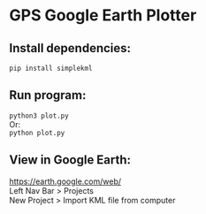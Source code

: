 # GPS Google Earth Plotter

## Install dependencies:
```pip install simplekml```

## Run program:
```python3 plot.py```</br>
Or:</br>
```python plot.py```

## View in Google Earth:
https://earth.google.com/web/</br>
Left Nav Bar > Projects</br>
New Project > Import KML file from computer